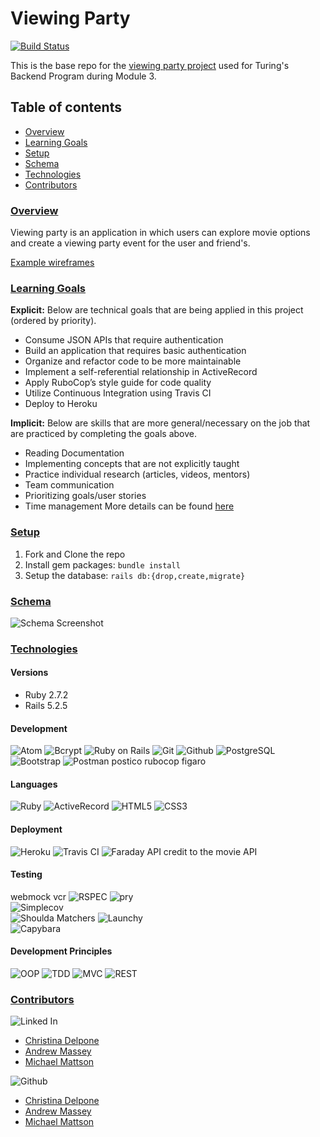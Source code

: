 # Viewing Party
[![Build Status][travis-image]][travis-url]

This is the base repo for the [viewing party project](https://backend.turing.io/module3/projects/viewing_party) used for Turing's Backend Program during Module 3.


## Table of contents
- [Overview](#overview)
- [Learning Goals](#learning-goals)
- [Setup](#setup)
- [Schema](#schema)
- [Technologies](#technologies)
- [Contributors](#contributors)


### <ins>Overview</ins>

Viewing party is an application in which users can explore movie options and create a viewing party event for the user and friend's.

[Example wireframes](https://backend.turing.io/module3/projects/viewing_party/wireframes)

### <ins>Learning Goals</ins>
<b>Explicit:</b> Below are technical goals that are being applied in this project (ordered by priority).
- Consume JSON APIs that require authentication
- Build an application that requires basic authentication
- Organize and refactor code to be more maintainable
- Implement a self-referential relationship in ActiveRecord
- Apply RuboCop’s style guide for code quality
- Utilize Continuous Integration using Travis CI
- Deploy to Heroku

<b>Implicit:</b> Below are skills that are more general/necessary on the job that are practiced by completing the goals above.
- Reading Documentation
- Implementing concepts that are not explicitly taught
- Practice individual research (articles, videos, mentors)
- Team communication
- Prioritizing goals/user stories
- Time management
More details can be found [here](https://backend.turing.edu/module3/misc/learning_goals)

### <ins>Setup</ins>
1. Fork and Clone the repo
2. Install gem packages: `bundle install`
3. Setup the database: `rails db:{drop,create,migrate}`

### <ins>Schema</ins>
![Schema Screenshot](https://user-images.githubusercontent.com/75844153/137953072-bbb6a192-e95a-41da-998c-fdadd9634d45.png)

### <ins>Technologies</ins>

#### Versions
- Ruby 2.7.2
- Rails 5.2.5

#### Development
![Atom](https://img.shields.io/badge/Atom-66595C.svg?&style=flaste&logo=atom&logoColor=white)
![Bcrypt](https://img.shields.io/badge/bcrypt-b81818.svg?&style=flaste&logo=rubygems&logoColor=white)
![Ruby on Rails](https://img.shields.io/badge/Ruby%20On%20Rails-b81818.svg?&style=flat&logo=rubyonrails&logoColor=white)
![Git](https://img.shields.io/badge/Git-F05032.svg?&style=flaste&logo=git&logoColor=white)
![Github](https://img.shields.io/badge/GitHub-181717.svg?&style=flaste&logo=github&logoColor=white)
![PostgreSQL](https://img.shields.io/badge/PostgreSQL-4169E1.svg?&style=flaste&logo=postgresql&logoColor=white)
![Bootstrap](https://img.shields.io/badge/Bootstrap-563D7C?style=for-the-badge&logo=bootstrap&logoColor=white)
![Postman](https://img.shields.io/badge/Postman-FF6C37?style=for-the-badge&logo=Postman&logoColor=white)
postico
rubocop
figaro

#### Languages
  ![Ruby](https://img.shields.io/badge/Ruby-CC0000.svg?&style=flaste&logo=ruby&logoColor=white)
  ![ActiveRecord](https://img.shields.io/badge/ActiveRecord-CC0000.svg?&style=flaste&logo=rubyonrails&logoColor=white)
  ![HTML5](https://img.shields.io/badge/HTML5-0EB201.svg?&style=flaste&logo=html5&logoColor=white)
  ![CSS3](https://img.shields.io/badge/CSS3-1572B6.svg?&style=flaste&logo=css3&logoColor=white)

#### Deployment
![Heroku](https://img.shields.io/badge/Heroku-430098.svg?&style=flaste&logo=heroku&logoColor=white)
![Travis CI](https://badgen.net/badge/icon/travis?icon=travis&label)
![Faraday](https://img.shields.io/badge/faraday-b81818.svg?&style=flaste&logo=rubygems&logoColor=white)
API
credit to the movie API

#### Testing
webmock
vcr
  ![RSPEC](https://img.shields.io/badge/rspec-b81818.svg?&style=flaste&logo=rubygems&logoColor=white)
  ![pry](https://img.shields.io/badge/pry-b81818.svg?&style=flaste&logo=rubygems&logoColor=white)  
  ![Simplecov](https://img.shields.io/badge/simplecov-b81818.svg?&style=flaste&logo=rubygems&logoColor=white)  
  ![Shoulda Matchers](https://img.shields.io/badge/shoulda--matchers-b81818.svg?&style=flaste&logo=rubygems&logoColor=white)
  ![Launchy](https://img.shields.io/badge/launchy-b81818.svg?&style=flaste&logo=rubygems&logoColor=white)  
  ![Capybara](https://img.shields.io/badge/capybara-b81818.svg?&style=flaste&logo=rubygems&logoColor=white)

#### Development Principles
  ![OOP](https://img.shields.io/badge/OOP-b81818.svg?&style=flaste&logo=OOP&logoColor=white)
  ![TDD](https://img.shields.io/badge/TDD-b87818.svg?&style=flaste&logo=TDD&logoColor=white)
  ![MVC](https://img.shields.io/badge/MVC-b8b018.svg?&style=flaste&logo=MVC&logoColor=white)
  ![REST](https://img.shields.io/badge/REST-33b818.svg?&style=flaste&logo=REST&logoColor=white)  


### <ins>Contributors</ins>
![Linked In](https://img.shields.io/badge/LinkedIn-0077B5?style=for-the-badge&logo=linkedin&logoColor=white)

- [Christina Delpone](https://www.linkedin.com/in/christinadelpone)
- [Andrew Massey](https://www.linkedin.com/in/andrew-massey-b06662194/)
- [Michael Mattson](https://www.linkedin.com/in/michael-p-mattson/)

![Github](https://img.shields.io/badge/GitHub-100000?style=for-the-badge&logo=github&logoColor=white)

- [Christina Delpone](https://github.com/cdelpone)
- [Andrew Massey](https://github.com/acmassey3698)
- [Michael Mattson](https://github.com/michaelmattson)



<!-- Markdown link & img dfn's -->
[travis-image]: https://api.travis-ci.com/michaelpmattson/viewing_party.svg?branch=main
[travis-url]: https://app.travis-ci.com/github/michaelpmattson/viewing_party
